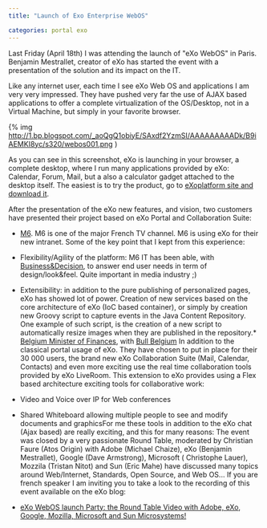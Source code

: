 ```yaml
---
title: "Launch of Exo Enterprise WebOS"

categories: portal exo
---
```

Last Friday (April 18th) I was attending the launch of "eXo WebOS" in Paris. Benjamin Mestrallet, creator of eXo has started the event with a presentation of the solution and its impact on the IT.

Like any internet user, each time I see eXo Web OS and applications I am very very impressed. They have pushed very far the use of AJAX based applications to offer a complete virtualization of the OS/Desktop, not in a Virtual Machine, but simply in your favorite browser.

{% img http://1.bp.blogspot.com/_aoQgQ1obiyE/SAxdf2YzmSI/AAAAAAAAADk/B9iAEMKI8yc/s320/webos001.png )

As you  can see in this screenshot, eXo is launching in your browser, a complete desktop, where I run many applications provided by eXo: Calendar, Forum, Mail, but a also a calculator gadget attached to the desktop itself. The easiest is to try the product, go to [eXoplatform site and download it](http://www.exoplatform.com/portal/public/en/quicktry).

<!-- truncate -->

After the presentation of the eXo new features, and vision, two customers have presented their project based on eXo Portal and Collaboration Suite:

*   [M6](http://www.m6.fr/). M6 is one of the major French TV channel. M6 is using eXo for their new intranet. Some of the key point that I kept from this experience:
*   Flexibility/Agility of the platform: M6 IT has been able, with [Business&amp;Decision](http://www.interakting.com/), to answer end user needs in term of design/look&amp;feel. Quite important in media industry ;)
*   Extensibility: in addition to the pure publishing of personalized pages, eXo has showed lot of power. Creation of new services based on the core architecture of eXo (IoC based container), or simply by creation new Groovy script to capture events in the Java Content Repository. One example of such script, is the creation of a new script to automatically resize images when they are published in the repository.*   [Belgium Minister of Finances](http://minfin.fgov.be/), with [Bull Belgium](http://www.bull.com/) In addition to the classical portal usage of eXo. They have chosen to put in place for their 30 000 users, the brand new eXo Collaboration Suite (Mail, Calendar, Contacts) and even more exciting use the real time collaboration tools provided by eXo LiveRoom. This extension to eXo provides using a Flex based architecture exciting tools for collaborative work:
*   Video and Voice over IP for Web conferences
*   Shared Whiteboard allowing multiple people to see and modify documents and graphicsFor me these tools in addition to the eXo chat (Ajax based) are really exciting, and this for many reasons: The event was closed by a very passionate Round Table, moderated by Christian Faure (Atos Origin) with Adobe (Michael Chaize), eXo (Benjamin Mestrallet), Google (Dave Armstrong), Microsoft ( Christophe Lauer), Mozzila (Tristan Nitot) and Sun (Eric Mahe) have discussed many topics around Web/Internet, Standards, Open Source,  and Web OS... If you are french speaker I am inviting you to take a look to the recording of this event available on the eXo blog:

*   [eXo WebOS launch Party: the Round Table Video with Adobe, eXo, Google, Mozilla, Microsoft and Sun Microsystems!](http://blog.exoplatform.org/2008/04/19/exo-webos-launch-party-the-round-table-video-with-adobe-exo-google-mozilla-microsoft-and-sun-microsystems/)

